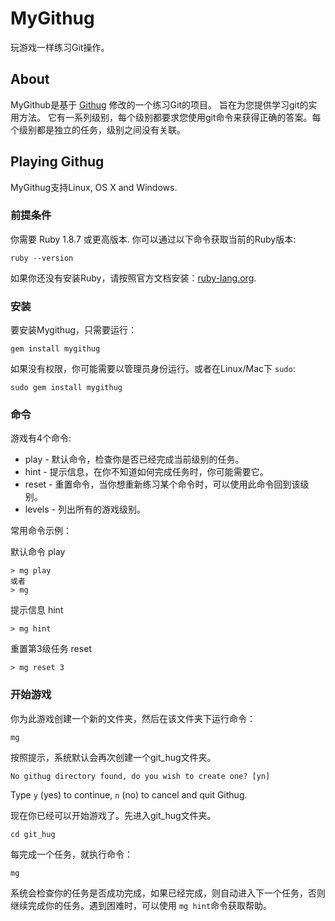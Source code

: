 # MyGithug
玩游戏一样练习Git操作。 

## About

MyGithub是基于 [Githug](https://github.com/Gazler/githug) 修改的一个练习Git的项目。
旨在为您提供学习git的实用方法。 它有一系列级别，每个级别都要求您使用git命令来获得正确的答案。每个级别都是独立的任务，级别之间没有关联。

## Playing Githug

MyGithug支持Linux, OS X and Windows.

### 前提条件

你需要 Ruby 1.8.7 或更高版本. 你可以通过以下命令获取当前的Ruby版本:

```
ruby --version
```

如果你还没有安装Ruby，请按照官方文档安装：[ruby-lang.org](https://www.ruby-lang.org/en/documentation/installation/).

### 安装

要安装Mygithug，只需要运行：

    gem install mygithug

如果没有权限，你可能需要以管理员身份运行。或者在Linux/Mac下 `sudo`:

    sudo gem install mygithug

### 命令

游戏有4个命令:

 * play - 默认命令，检查你是否已经完成当前级别的任务。
 * hint - 提示信息，在你不知道如何完成任务时，你可能需要它。
 * reset - 重置命令，当你想重新练习某个命令时，可以使用此命令回到该级别。
 * levels - 列出所有的游戏级别。

常用命令示例：

默认命令 play
```
> mg play
或者
> mg
```

提示信息 hint

```
> mg hint
```

重置第3级任务 reset

```
> mg reset 3
```

### 开始游戏

你为此游戏创建一个新的文件夹，然后在该文件夹下运行命令：

    mg

按照提示，系统默认会再次创建一个git_hug文件夹。

    No githug directory found, do you wish to create one? [yn]

Type `y` (yes) to continue, `n` (no) to cancel and quit Githug.

现在你已经可以开始游戏了。先进入git_hug文件夹。

```
cd git_hug
```

每完成一个任务，就执行命令：

```
mg
```

系统会检查你的任务是否成功完成，如果已经完成，则自动进入下一个任务，否则继续完成你的任务。遇到困难时，可以使用 `mg hint`命令获取帮助。



